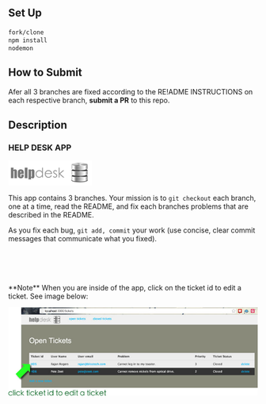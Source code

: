 ## Set Up

```
fork/clone
npm install
nodemon
```

## How to Submit

Afer all 3 branches are fixed according to the RE!ADME INSTRUCTIONS on each respective branch, __submit a PR__ to this repo.

## Description
### HELP DESK APP 
![](https://github.com/Nmuta/helpdesk/blob/open_vs_closed/public/images/logo.png)

This app contains 3 branches.  Your mission is to `git checkout` each branch, one at a time, read the README, and fix each branches problems that are described in the README.  

As you fix each bug, `git add, commit` your work
(use concise, clear commit messages that communicate what you fixed).

<br>
<br>
<br>
<br>
**Note**
When you are inside of the app, click on the ticket id to edit a ticket.  See image below: 

![](https://github.com/Nmuta/helpdesk/blob/open_vs_closed/public/images/instructions.jpg)

